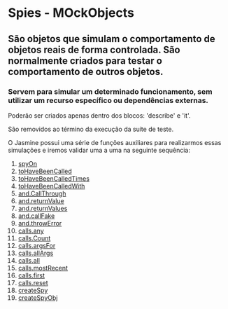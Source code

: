 # Spies - MOckObjects
## São objetos que simulam o comportamento de objetos reais de forma controlada. São normalmente criados para testar o comportamento de outros objetos.

### Servem para simular um determinado funcionamento, sem utilizar um recurso específico ou dependências externas.

Poderão ser criados apenas dentro dos blocos: 'describe' e 'it'.

São removidos ao término da execução da suíte de teste.

O Jasmine possui uma série de funções auxiliares para realizarmos essas simulações e iremos validar uma a uma na seguinte sequência:

1. [spyOn](docs/01_spyOn.md)
2. [toHaveBeenCalled](docs/02_toHaveBeenCalled.md)
3. [toHaveBeenCalledTimes](docs/03_toHaveBeenCalledTimes.md)
4. [toHaveBeenCalledWith](docs/04_toHaveBeenCalledWith.md)
5. [and.CallThrough](docs/05_and.CallThrough)
6. [and.returnValue](docs/06_and.returnValue.md)
7. [and.returnValues](docs/07_and.returnValues.md)
8. [and.callFake](docs/08_and.callFake.md)
9. [and.throwError](docs/09_and.throwError.md)
10. [calls.any](docs/10_calls.any.md)
11. [calls.Count](docs/11_calls.count.md)
12. [calls.argsFor](docs/12_calls.argsFor.md)
13. [calls.allArgs](docs/13_calls.allArgs.md)
14. [calls.all](docs/14_calls.all.md)
15. [calls.mostRecent](docs/15_calls.mostRecent.md)
16. [calls.first](docs/16_calls.first.md)
17. [calls.reset](docs/17_calls.reset.md)
18. [createSpy](docs/18_createSpy.md)
19. [createSpyObj](docs/19_createSpyObj.md)



